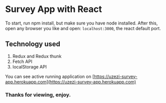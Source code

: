 #  Survey App with React
To start, run npm install, but make sure you have node installed.
After this, open any browser you like and open: `localhost:3000`, the
react default port.

## Technology used
1. Redux and Redux thunk
2. Fetch API
3. localStorage API

You can see active running application on
[https://uzezi-survey-app.herokuapp.com](https://uzezi-survey-app.herokuapp.com)
### Thanks for viewing, enjoy.

